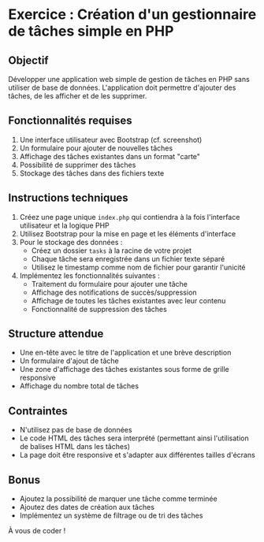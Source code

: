 # Exercice : Création d'un gestionnaire de tâches simple en PHP

## Objectif
Développer une application web simple de gestion de tâches en PHP sans utiliser de base de données. L'application doit permettre d'ajouter des tâches, de les afficher et de les supprimer.

## Fonctionnalités requises
1. Une interface utilisateur avec Bootstrap (cf. screenshot)
2. Un formulaire pour ajouter de nouvelles tâches
3. Affichage des tâches existantes dans un format "carte"
4. Possibilité de supprimer des tâches
5. Stockage des tâches dans des fichiers texte

## Instructions techniques
1. Créez une page unique `index.php` qui contiendra à la fois l'interface utilisateur et la logique PHP
2. Utilisez Bootstrap pour la mise en page et les éléments d'interface
3. Pour le stockage des données :
    - Créez un dossier `tasks` à la racine de votre projet
    - Chaque tâche sera enregistrée dans un fichier texte séparé
    - Utilisez le timestamp comme nom de fichier pour garantir l'unicité
4. Implémentez les fonctionnalités suivantes :
    - Traitement du formulaire pour ajouter une tâche
    - Affichage des notifications de succès/suppression
    - Affichage de toutes les tâches existantes avec leur contenu
    - Fonctionnalité de suppression des tâches

## Structure attendue
- Une en-tête avec le titre de l'application et une brève description
- Un formulaire d'ajout de tâche
- Une zone d'affichage des tâches existantes sous forme de grille responsive
- Affichage du nombre total de tâches

## Contraintes
- N'utilisez pas de base de données
- Le code HTML des tâches sera interprété (permettant ainsi l'utilisation de balises HTML dans les tâches)
- La page doit être responsive et s'adapter aux différentes tailles d'écrans

## Bonus
- Ajoutez la possibilité de marquer une tâche comme terminée
- Ajoutez des dates de création aux tâches
- Implémentez un système de filtrage ou de tri des tâches

À vous de coder !